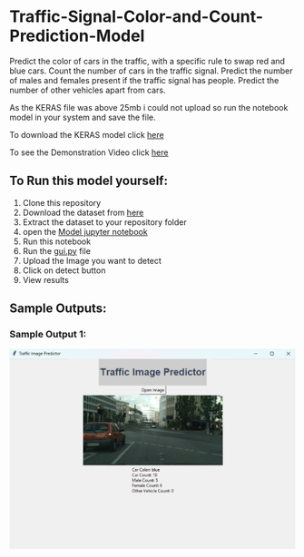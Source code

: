 # Traffic-Signal-Color-and-Count-Prediction-Model
Predict the color of cars in the traffic, with a specific rule to swap red and blue cars. Count the number of cars in the traffic signal. Predict the number of males and females present if the traffic signal has people. Predict the number of other vehicles apart from cars.

As the KERAS file was above 25mb i could not upload so run the notebook model in your system and save the file.

To download the KERAS model click [here](https://drive.google.com/file/d/1sTFzetMULi5LPpsbHAWowFM89n0jAa4v/view?usp=drive_link)

To see the Demonstration Video click [here](https://drive.google.com/file/d/1EKfJAcJJK7KywjKumtImKeMVvJVv2LrU/view?usp=drive_link) 

## To Run this model yourself:
1. Clone this repository
2. Download the dataset from [here](https://www.cityscapes-dataset.com/downloads/)
3. Extract the dataset to your repository folder
4. open the [Model jupyter notebook](https://github.com/deva260202/Traffic-Signal-Color-and-Count-Prediction-Model/blob/main/Task-3%20Model.ipynb)
5. Run this notebook
6. Run the [gui.py](https://github.com/deva260202/Traffic-Signal-Color-and-Count-Prediction-Model/blob/main/GUI%20(Task-3).py) file
7. Upload the Image you want to detect
8. Click on detect button
9. View results

## Sample Outputs:
### Sample Output 1:
![Sample Output 1](https://github.com/deva260202/Traffic-Signal-Color-and-Count-Prediction-Model/blob/main/Output_01.png)
